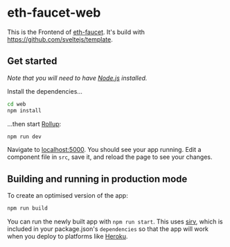 # eth-faucet-web

This is the Frontend of [eth-faucet](https://github.com/chainflag/eth-faucet). It's build with https://github.com/sveltejs/template.

## Get started

*Note that you will need to have [Node.js](https://nodejs.org) installed.*

Install the dependencies...

```bash
cd web
npm install
```

...then start [Rollup](https://rollupjs.org):

```bash
npm run dev
```

Navigate to [localhost:5000](http://localhost:5000). You should see your app running. Edit a component file in `src`, save it, and reload the page to see your changes.

## Building and running in production mode

To create an optimised version of the app:

```bash
npm run build
```

You can run the newly built app with `npm run start`. This uses [sirv](https://github.com/lukeed/sirv), which is included in your package.json's `dependencies` so that the app will work when you deploy to platforms like [Heroku](https://heroku.com).

